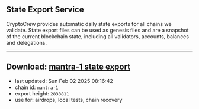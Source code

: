 ## State Export Service
CryptoCrew provides automatic daily state exports for all chains we validate. State export files can be used as genesis files and are a snapshot of the current blockchain state, including all validators, accounts, balances and delegations.

---
**Download: [mantra-1 state export](https://dl-eu2.ccvalidators.com/SERVICE/mantrachain/mantra-1_export_2838811.json)**
---

- last updated: Sun Feb 02 2025 08:16:42
- chain id: `mantra-1`
- export height: `2838811`
- use for: airdrops, local tests, chain recovery
